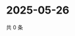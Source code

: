 # 2025-05-26

共 0 条

<!-- BEGIN ZHIHUVIDEO -->
<!-- 最后更新时间 Mon May 26 2025 14:17:28 GMT+0800 (China Standard Time) -->

<!-- END ZHIHUVIDEO -->
